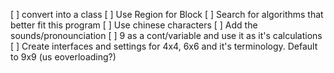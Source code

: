 [ ] convert into a class
[ ] Use Region for Block
[ ] Search for algorithms that better fit this program
[ ] Use chinese characters
[ ] Add the sounds/pronounciation
[ ] 9 as a cont/variable and use it as it's calculations
[ ] Create interfaces and settings for 4x4, 6x6 and it's terminology. Default to 9x9 (us eoverloading?)
